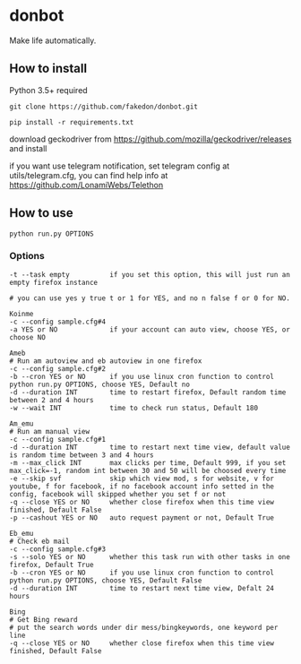 # donbot
Make life automatically.

## How to install
Python 3.5+ required

`git clone https://github.com/fakedon/donbot.git`

`pip install -r requirements.txt`

download geckodriver from https://github.com/mozilla/geckodriver/releases and install

if you want use telegram notification, set telegram config at utils/telegram.cfg, you can find help info at https://github.com/LonamiWebs/Telethon

## How to use
`python run.py OPTIONS`
### Options
```
-t --task empty          if you set this option, this will just run an empty firefox instance

# you can use yes y true t or 1 for YES, and no n false f or 0 for NO.

Koinme
-c --config sample.cfg#4
-a YES or NO             if your account can auto view, choose YES, or choose NO

Ameb
# Run am autoview and eb autoview in one firefox
-c --config sample.cfg#2
-b --cron YES or NO      if you use linux cron function to control python run.py OPTIONS, choose YES, Default no
-d --duration INT        time to restart firefox, Default random time between 2 and 4 hours
-w --wait INT            time to check run status, Default 180

Am_emu
# Run am manual view
-c --config sample.cfg#1
-d --duration INT        time to restart next time view, default value is random time between 3 and 4 hours
-m --max_click INT       max clicks per time, Default 999, if you set max_click=-1, random int between 30 and 50 will be choosed every time
-e --skip svf            skip which view mod, s for website, v for youtube, f for facebook, if no facebook account info setted in the config, facebook will skipped whether you set f or not
-q --close YES or NO     whether close firefox when this time view finished, Default False
-p --cashout YES or NO   auto request payment or not, Default True

Eb_emu
# Check eb mail
-c --config sample.cfg#3
-s --solo YES or NO      whether this task run with other tasks in one firefox, Default True
-b --cron YES or NO      if you use linux cron function to control python run.py OPTIONS, choose YES, Default False
-d --duration INT        time to restart next time view, Defalt 24 hours

Bing
# Get Bing reward
# put the search words under dir mess/bingkeywords, one keyword per line
-q --close YES or NO     whether close firefox when this time view finished, Default False
